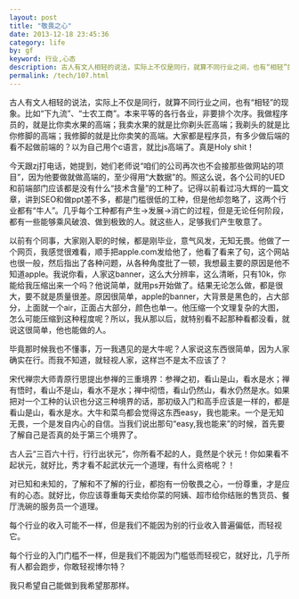 ```yaml
---
layout: post
title: "敬畏之心"
date: 2013-12-18 23:45:36
category: life
by: gf
keyword: 行业,心态
description: 古人有文人相轻的说法，实际上不仅是同行，就算不同行业之间，也有“相轻”的现象。比如“下九流”、“士农工商”。本来平等的各行各业，非要排个次序。我做程序员的，就是比你卖水果
permalink: /tech/107.html
---
```

古人有文人相轻的说法，实际上不仅是同行，就算不同行业之间，也有“相轻”的现象。比如“下九流”、“士农工商”。本来平等的各行各业，非要排个次序。我做程序员的，就是比你卖水果的高端；我卖水果的就是比你剃头匠高端；我剃头的就是比你修脚的高端；我修脚的就是比你卖笑的高端。大家都是程序员，有多少做后端的看不起做前端的？以为自己用个c语言，就比js高端了。真是Holy shit！

今天跟zj打电话，她提到，她们老师说“咱们的公司再次也不会接那些做网站的项目”，因为他要做就做高端的，至少得用“大数据”的。照这么说，各个公司的UED和前端部门应该都是没有什么“技术含量”的工种了。记得以前看过冯大辉的一篇文章，讲到SEO和做ppt差不多，都是门槛很低的工种，但是他却忽略了，这两个行业都有“牛人”。几乎每个工种都有产生→发展→消亡的过程，但是无论任何阶段，都有一些能够乘风破浪、做到极致的人。就这些人，足够我们产生敬意了。

以前有个同事，大家刚入职的时候，都是刚毕业，意气风发，无知无畏。他做了一个网页，我感觉很难看，顺手把apple.com发给他了，他看了看来了句，这个网站也很一般，然后指出了各种问题，从各种角度批了一顿，我想最主要的原因是他不知道apple。我说你看，人家这banner，这么大分辨率，这么清晰，只有10k，你能给我压缩出来一个吗？他说简单，就用ps开始做了。结果无论怎么做，都是很大，要不就是质量很差。原因很简单，apple的banner，大背景是黑色的，占大部分，上面就一个air，正面占大部分，颜色也单一。他压缩一个文理复杂的大图，怎么可能压缩到这种程度呢？所以，我从那以后，就特别看不起那种看都没看，就说这很简单，他也能做的人。

毕竟那时候我也不懂事，万一我遇见的是大牛呢？人家说这东西很简单，因为人家确实在行。而我不知道，就轻视人家，这样岂不是太不应该了？

宋代禅宗大师青原行思提出参禅的三重境界：参禅之初，看山是山，看水是水；禅有悟时，看山不是山，看水不是水；禅中彻悟，看山仍然山，看水仍然是水。如果把对一个工种的认识也分这三种境界的话，那初级入门和高手应该是一样的，都是看山是山，看水是水。大牛和菜鸟都会觉得这东西easy，我也能来。一个是无知无畏，一个是发自内心的自信。当我们说出那句“easy,我也能来”的时候，首先要了解自己是否真的处于第三个境界了。

古人云“三百六十行，行行出状元”，你所看不起的人，竟然是个状元！你如果看不起状元，就好比，秀才看不起武状元一个道理，有什么资格呢？！

对已知和未知的，了解和不了解的行业，都抱有一份敬畏之心，一份尊重，才是应有的心态。就好比，你应该尊重每天卖给你菜的阿姨、超市给你结账的售货员、餐厅洗碗的服务员一个道理。

每个行业的收入可能不一样，但是我们不能因为别的行业收入普遍偏低，而轻视它。

每个行业的入门门槛不一样，但是我们不能因为门槛低而轻视它，就好比，几乎所有人都会跑步，你敢轻视博尔特？

我只希望自己能做到我希望那那样。
